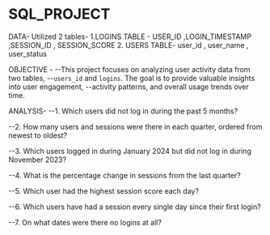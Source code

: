 # SQL_PROJECT

DATA- 
Utilized 2 tables- 
1.LOGINS TABLE - USER_ID ,LOGIN_TIMESTAMP ,SESSION_ID , SESSION_SCORE
2. USERS TABLE- user_id , user_name , user_status


OBJECTIVE -
--This project focuses on analyzing user activity data from two tables,
--`users_id` and `logins`. The goal is to provide valuable insights into user engagement, 
--activity patterns, and overall usage trends over time. 

ANALYSIS-
--1. Which users did not log in during the past 5 months?

--2. How many users and sessions were there in each quarter, ordered from newest to oldest?

--3. Which users logged in during January 2024 but did not log in during November 2023?

--4. What is the percentage change in sessions from the last quarter?

--5. Which user had the highest session score each day?

--6. Which users have had a session every single day since their first login?

--7. On what dates were there no logins at all?


